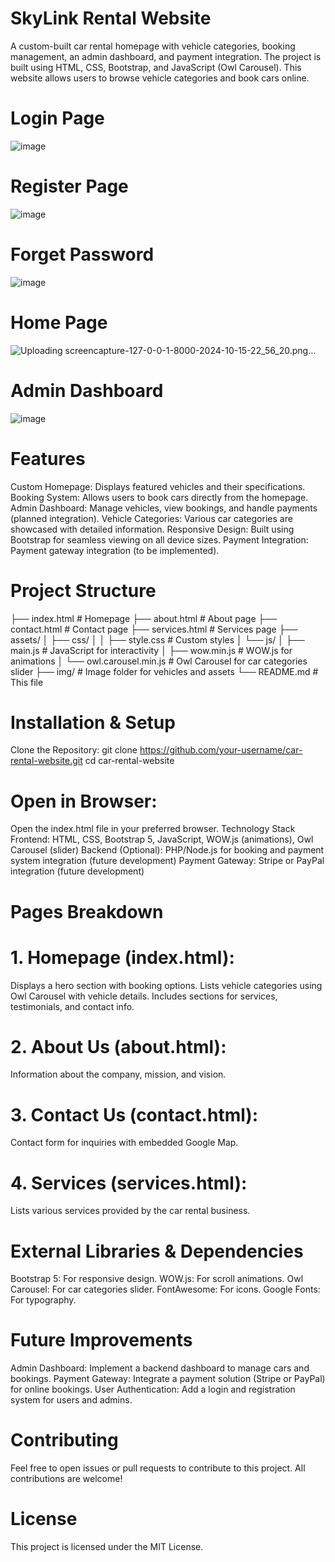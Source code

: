 # SkyLink Rental Website
A custom-built car rental homepage with vehicle categories, booking management, an admin dashboard, and payment integration. The project is built using HTML, CSS, Bootstrap, and JavaScript (Owl Carousel). This website allows users to browse vehicle categories and book cars online.

# Login Page 
![image](https://github.com/user-attachments/assets/12d0acf3-5e80-4caf-bb60-156b1734d237)

# Register Page

![image](https://github.com/user-attachments/assets/ea681d29-6b69-41ad-8567-55bfb91036dd)

# Forget Password
![image](https://github.com/user-attachments/assets/c3c20357-3953-40d8-a8f5-286cc2ee7a61)

# Home Page
![Uploading screencapture-127-0-0-1-8000-2024-10-15-22_56_20.png…]()


# Admin Dashboard
![image](https://github.com/user-attachments/assets/dd9e85ef-8765-48ad-bf5c-034e77b0f980)

# Features
Custom Homepage: Displays featured vehicles and their specifications.
Booking System: Allows users to book cars directly from the homepage.
Admin Dashboard: Manage vehicles, view bookings, and handle payments (planned integration).
Vehicle Categories: Various car categories are showcased with detailed information.
Responsive Design: Built using Bootstrap for seamless viewing on all device sizes.
Payment Integration: Payment gateway integration (to be implemented).

# Project Structure
├── index.html           # Homepage
├── about.html           # About page
├── contact.html         # Contact page
├── services.html        # Services page
├── assets/
│   ├── css/
│   │   ├── style.css    # Custom styles
│   └── js/
│       ├── main.js      # JavaScript for interactivity
│       ├── wow.min.js   # WOW.js for animations
│       └── owl.carousel.min.js  # Owl Carousel for car categories slider
├── img/                 # Image folder for vehicles and assets
└── README.md            # This file


# Installation & Setup
Clone the Repository:
git clone https://github.com/your-username/car-rental-website.git
cd car-rental-website

# Open in Browser:
Open the index.html file in your preferred browser.
Technology Stack
Frontend: HTML, CSS, Bootstrap 5, JavaScript, WOW.js (animations), Owl Carousel (slider)
Backend (Optional): PHP/Node.js for booking and payment system integration (future development)
Payment Gateway: Stripe or PayPal integration (future development)

# Pages Breakdown

# 1. Homepage (index.html):
Displays a hero section with booking options.
Lists vehicle categories using Owl Carousel with vehicle details.
Includes sections for services, testimonials, and contact info.

# 2. About Us (about.html):
Information about the company, mission, and vision.

# 3. Contact Us (contact.html):
Contact form for inquiries with embedded Google Map.

# 4. Services (services.html):
Lists various services provided by the car rental business.

# External Libraries & Dependencies
Bootstrap 5: For responsive design.
WOW.js: For scroll animations.
Owl Carousel: For car categories slider.
FontAwesome: For icons.
Google Fonts: For typography.

# Future Improvements
Admin Dashboard: Implement a backend dashboard to manage cars and bookings.
Payment Gateway: Integrate a payment solution (Stripe or PayPal) for online bookings.
User Authentication: Add a login and registration system for users and admins.

# Contributing
Feel free to open issues or pull requests to contribute to this project. All contributions are welcome!

# License
This project is licensed under the MIT License.
